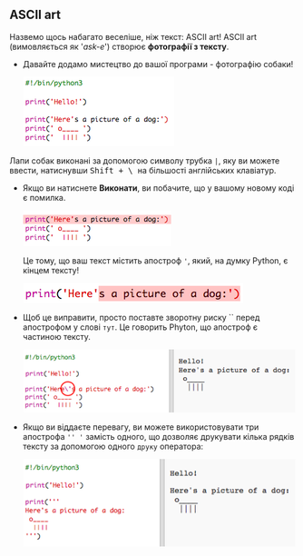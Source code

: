 ## ASCII art

Назвемо щось набагато веселіше, ніж текст: ASCII art! ASCII art (вимовляється як '*ask-e*') створює **фотографії з тексту**.

+ Давайте додамо мистецтво до вашої програми - фотографію собаки!
    
    ![знімок екрану](images/me-dog.png)

Лапи собак виконані за допомогою символу трубка `|`, яку ви можете ввести, натиснувши <kbd>Shift + \ </kbd> на більшості англійських клавіатур.

+ Якщо ви натиснете **Виконати**, ви побачите, що у вашому новому коді є помилка.
    
    ![знімок екрану](images/me-dog-bug.png)
    
    Це тому, що ваш текст містить апостроф `'`, який, на думку Python, є кінцем тексту!
    
    ![знімок екрану](images/me-dog-quote.png)

+ Щоб це виправити, просто поставте зворотну риску `` перед апострофом у слові `тут`. Це говорить Phyton, що апостроф є частиною тексту.
    
    ![знімок екрану](images/me-dog-bug-fix.png)

+ Якщо ви віддаєте перевагу, ви можете використовувати три апострофа `'' '` замість одного, що дозволяє друкувати кілька рядків тексту за допомогою одного `друку` оператора:
    
    ![знімок екрану](images/me-dog-triple-quote.png)